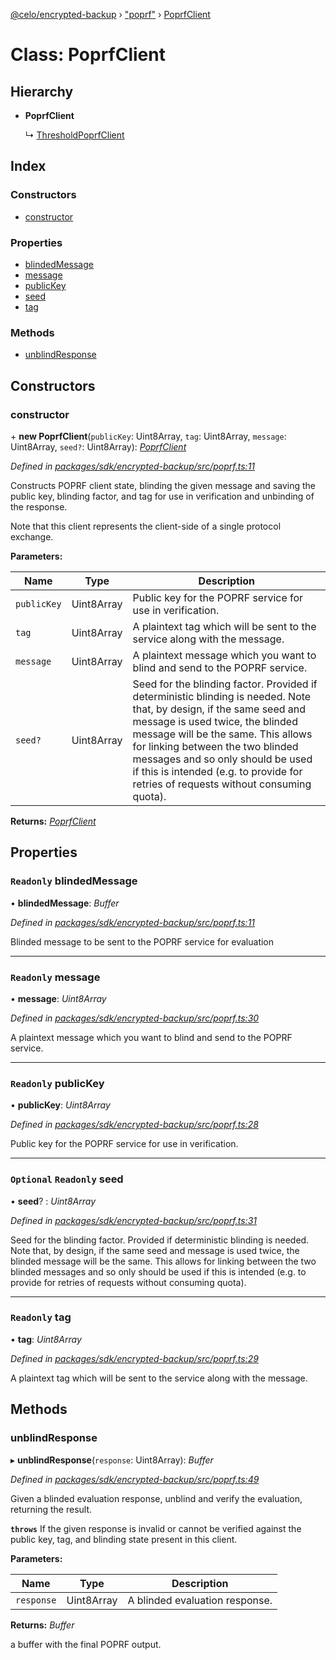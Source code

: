 [@celo/encrypted-backup](../README.md) › ["poprf"](../modules/_poprf_.md) › [PoprfClient](_poprf_.poprfclient.md)

# Class: PoprfClient

## Hierarchy

* **PoprfClient**

  ↳ [ThresholdPoprfClient](_poprf_.thresholdpoprfclient.md)

## Index

### Constructors

* [constructor](_poprf_.poprfclient.md#constructor)

### Properties

* [blindedMessage](_poprf_.poprfclient.md#readonly-blindedmessage)
* [message](_poprf_.poprfclient.md#readonly-message)
* [publicKey](_poprf_.poprfclient.md#readonly-publickey)
* [seed](_poprf_.poprfclient.md#optional-readonly-seed)
* [tag](_poprf_.poprfclient.md#readonly-tag)

### Methods

* [unblindResponse](_poprf_.poprfclient.md#unblindresponse)

## Constructors

###  constructor

\+ **new PoprfClient**(`publicKey`: Uint8Array, `tag`: Uint8Array, `message`: Uint8Array, `seed?`: Uint8Array): *[PoprfClient](_poprf_.poprfclient.md)*

*Defined in [packages/sdk/encrypted-backup/src/poprf.ts:11](https://github.com/celo-org/celo-monorepo/blob/master/packages/sdk/encrypted-backup/src/poprf.ts#L11)*

Constructs POPRF client state, blinding the given message and saving the public key, blinding
factor, and tag for use in verification and unbinding of the response.

Note that this client represents the client-side of a single protocol exchange.

**Parameters:**

Name | Type | Description |
------ | ------ | ------ |
`publicKey` | Uint8Array | Public key for the POPRF service for use in verification. |
`tag` | Uint8Array | A plaintext tag which will be sent to the service along with the message. |
`message` | Uint8Array | A plaintext message which you want to blind and send to the POPRF service. |
`seed?` | Uint8Array | Seed for the blinding factor. Provided if deterministic blinding is needed.   Note that, by design, if the same seed and message is used twice, the blinded message will be   the same. This allows for linking between the two blinded messages and so only should be used   if this is intended (e.g. to provide for retries of requests without consuming quota).  |

**Returns:** *[PoprfClient](_poprf_.poprfclient.md)*

## Properties

### `Readonly` blindedMessage

• **blindedMessage**: *Buffer*

*Defined in [packages/sdk/encrypted-backup/src/poprf.ts:11](https://github.com/celo-org/celo-monorepo/blob/master/packages/sdk/encrypted-backup/src/poprf.ts#L11)*

Blinded message to be sent to the POPRF service for evaluation

___

### `Readonly` message

• **message**: *Uint8Array*

*Defined in [packages/sdk/encrypted-backup/src/poprf.ts:30](https://github.com/celo-org/celo-monorepo/blob/master/packages/sdk/encrypted-backup/src/poprf.ts#L30)*

A plaintext message which you want to blind and send to the POPRF service.

___

### `Readonly` publicKey

• **publicKey**: *Uint8Array*

*Defined in [packages/sdk/encrypted-backup/src/poprf.ts:28](https://github.com/celo-org/celo-monorepo/blob/master/packages/sdk/encrypted-backup/src/poprf.ts#L28)*

Public key for the POPRF service for use in verification.

___

### `Optional` `Readonly` seed

• **seed**? : *Uint8Array*

*Defined in [packages/sdk/encrypted-backup/src/poprf.ts:31](https://github.com/celo-org/celo-monorepo/blob/master/packages/sdk/encrypted-backup/src/poprf.ts#L31)*

Seed for the blinding factor. Provided if deterministic blinding is needed.
  Note that, by design, if the same seed and message is used twice, the blinded message will be
  the same. This allows for linking between the two blinded messages and so only should be used
  if this is intended (e.g. to provide for retries of requests without consuming quota).

___

### `Readonly` tag

• **tag**: *Uint8Array*

*Defined in [packages/sdk/encrypted-backup/src/poprf.ts:29](https://github.com/celo-org/celo-monorepo/blob/master/packages/sdk/encrypted-backup/src/poprf.ts#L29)*

A plaintext tag which will be sent to the service along with the message.

## Methods

###  unblindResponse

▸ **unblindResponse**(`response`: Uint8Array): *Buffer*

*Defined in [packages/sdk/encrypted-backup/src/poprf.ts:49](https://github.com/celo-org/celo-monorepo/blob/master/packages/sdk/encrypted-backup/src/poprf.ts#L49)*

Given a blinded evaluation response, unblind and verify the evaluation, returning the result.

**`throws`** If the given response is invalid or cannot be verified against the public key, tag, and
blinding state present in this client.

**Parameters:**

Name | Type | Description |
------ | ------ | ------ |
`response` | Uint8Array | A blinded evaluation response. |

**Returns:** *Buffer*

a buffer with the final POPRF output.
